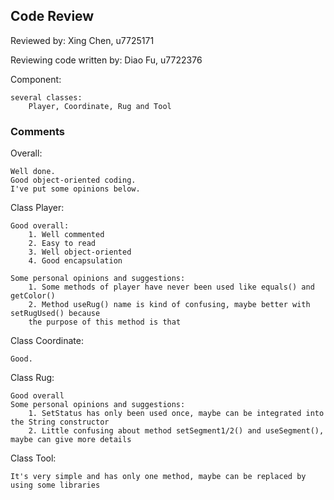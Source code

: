 ## Code Review

Reviewed by:   Xing Chen,   u7725171

Reviewing code written by:   Diao Fu,   u7722376

Component: 
    
    several classes: 
        Player, Coordinate, Rug and Tool

### Comments 
Overall:
    
    Well done. 
    Good object-oriented coding.
    I've put some opinions below.

Class Player:
    
    Good overall:
        1. Well commented
        2. Easy to read
        3. Well object-oriented
        4. Good encapsulation

    Some personal opinions and suggestions:
        1. Some methods of player have never been used like equals() and getColor()
        2. Method useRug() name is kind of confusing, maybe better with setRugUsed() because
        the purpose of this method is that

Class Coordinate:
    
    Good.

Class Rug:
    
    Good overall
    Some personal opinions and suggestions:
        1. SetStatus has only been used once, maybe can be integrated into the String constructor
        2. Little confusing about method setSegment1/2() and useSegment(), maybe can give more details

Class Tool:
    
    It's very simple and has only one method, maybe can be replaced by using some libraries
    


